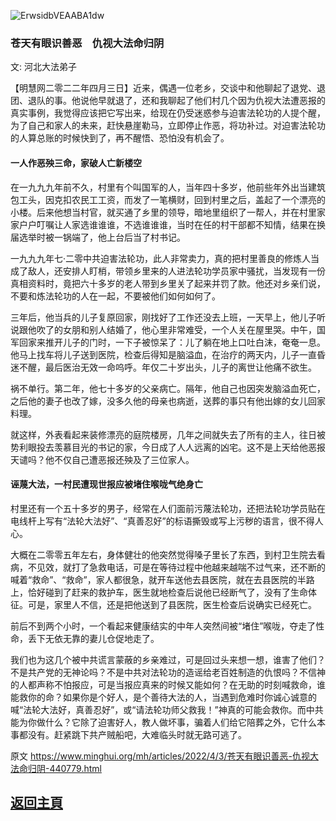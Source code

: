 ![ErwsidbVEAABA1dw](https://user-images.githubusercontent.com/79625284/161420244-56d32c7c-95de-4e17-a81c-3065c99d672f.jpg)

### 苍天有眼识善恶　仇视大法命归阴

文: 河北大法弟子 

【明慧网二零二二年四月三日】近来，偶遇一位老乡，交谈中和他聊起了退党、退团、退队的事。他说他早就退了，还和我聊起了他们村几个因为仇视大法遭恶报的真实事例，我觉得应该把它写出来，给现在仍受迷惑参与迫害法轮功的人提个醒，为了自己和家人的未来，赶快悬崖勒马，立即停止作恶，将功补过。对迫害法轮功的人算总账的时候快到了，再不醒悟、恐怕没有机会了。

#### 一人作恶殃三命，家破人亡新楼空

在一九九九年前不久，村里有个叫国军的人，当年四十多岁，他前些年外出当建筑包工头，因克扣农民工工资，而发了一笔横财，回到村里之后，盖起了一个漂亮的小楼。后来他想当村官，就买通了乡里的领导，暗地里组织了一帮人，并在村里家家户户叮嘱让人家选谁谁谁，不选谁谁谁，当时在任的村干部都不知情，结果在换届选举时被一锅端了，他上台后当了村书记。

一九九九年七·二零中共迫害法轮功，此人非常卖力，真的把村里善良的修炼人当成了敌人，还安排人盯梢，带领乡里来的人进法轮功学员家中骚扰，当发现有一份真相资料时，竟把六十多岁的老人带到乡里关了起来并罚了款。他还对乡亲们说，不要和炼法轮功的人在一起，不要被他们如何如何了。

三年后，他当兵的儿子复原回家，刚找好了工作还没去上班，一天早上，他儿子听说跟他吹了的女朋和别人结婚了，他心里非常难受，一个人关在屋里哭。中午，国军回家来推开儿子的门时，一下子被惊呆了：儿了躺在地上口吐白沫，奄奄一息。他马上找车将儿子送到医院，检查后得知是脑溢血，在治疗的两天内，儿子一直昏迷不醒，最后医治无效一命呜呼。年仅二十岁出头，儿子的离世让他痛不欲生。

祸不单行。第二年，他七十多岁的父亲病亡。隔年，他自己也因突发脑溢血死亡，之后他的妻子也改了嫁，没多久他的母亲也病逝，送葬的事只有他出嫁的女儿回家料理。

就这样，外表看起来装修漂亮的庭院楼房，几年之间就失去了所有的主人，往日被势利眼投去羡慕目光的书记的家，今日成了人人远离的凶宅。这不是上天给他恶报天谴吗？他不仅自己遭恶报还殃及了三位家人。

#### 诬蔑大法，一村民遭现世报应被堵住喉咙气绝身亡

村里还有一个五十多岁的男子，经常在人们面前污蔑法轮功，还把法轮功学员贴在电线杆上写有“法轮大法好”、“真善忍好”的标语撕毁或写上污秽的语言，很不得人心。

大概在二零零五年左右，身体健壮的他突然觉得嗓子里长了东西，到村卫生院去看病，不见效，就打了急救电话，可是在等待过程中他越来越喘不过气来，还不断的喊着“救命”、“救命”，家人都很急，就开车送他去县医院，就在去县医院的半路上，恰好碰到了赶来的救护车，医生就地检查后说他已经断气了，没有了生命体征。可是，家里人不信，还是把他送到了县医院，医生检查后说确实已经死亡。

前后不到两个小时，一个看起来健康结实的中年人突然间被“堵住”喉咙，夺走了性命，丢下无依无靠的妻儿仓促地走了。

我们也为这几个被中共谎言蒙蔽的乡亲难过，可是回过头来想一想，谁害了他们？不是共产党的无神论吗？不是中共对法轮功的造谣给老百姓制造的仇恨吗？不信神的人都声称不怕报应，可是当报应真来的时候又能如何？在无助的时刻喊救命，谁能救你的命？如果你是个好人，是个善待大法的人，当遇到危难时你诚心诚意的喊“法轮大法好，真善忍好”，或“请法轮功师父救我！”神真的可能会救你。而中共能为你做什么？它除了迫害好人，教人做坏事，骗着人们给它陪葬之外，它什么本事都没有。赶紧跳下共产贼船吧，大难临头时就无路可逃了。

原文 https://www.minghui.org/mh/articles/2022/4/3/苍天有眼识善恶-仇视大法命归阴-440779.html

## [返回主頁](https://git.io/Js3EY)
